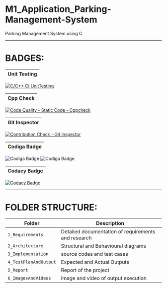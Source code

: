 # M1_Application_Parking-Management-System

Parking Management System using C

---------------------------------------------------------------------------------------------------------------------------------------------------------------------
# BADGES:


| Unit Testing |
|--------|
[![C/C++ CI UnitTesting](https://github.com/Janevj-05/M1_Application_Parking-Management-System/actions/workflows/unit_testing.yml/badge.svg)](https://github.com/Janevj-05/M1_Application_Parking-Management-System/actions/workflows/unit_testing.yml)

| Cpp Check |
|--------|
[![Code Quality - Static Code - Cppcheck](https://github.com/Janevj-05/M1_Application_Parking-Management-System/actions/workflows/cppcheck.yml/badge.svg)](https://github.com/Janevj-05/M1_Application_Parking-Management-System/actions/workflows/cppcheck.yml)

| Git Inspector |
|--------|
[![Contribution Check - Git Inspector](https://github.com/Janevj-05/M1_Application_Parking-Management-System/actions/workflows/gitinspector.yml/badge.svg)](https://github.com/Janevj-05/M1_Application_Parking-Management-System/actions/workflows/gitinspector.yml) 

| Codiga Badge |
|--------|
![Codiga Badge](https://api.codiga.io/project/29940/score/svg) 
![Codiga Badge](https://api.codiga.io/project/29940/status/svg)  

| Codacy Badge |
|--------|
[![Codacy Badge](https://app.codacy.com/project/badge/Grade/4a0a7dba5d37442887c0f819fb71ced6)](https://www.codacy.com/gh/Janevj-05/M1_Application_Parking-Management-System/dashboard?utm_source=github.com&amp;utm_medium=referral&amp;utm_content=Janevj-05/M1_Application_Parking-Management-System&amp;utm_campaign=Badge_Grade) 


----------------------------------------------------------------------------------------------------------------------------------------------------------------------

# FOLDER STRUCTURE:
| Folder | Description |
|--------|-------------|
| `1_Requirements`| Detailed documentation of requirements and research |
| `2_Architecture`| Structural and Behavioural diagrams|
| `3_Implementation`| source codes and test cases |
| `4_TestPlanAndOutput`| Expected and Actual Outputs  |
| `5_Report`| Report of the project |
| `6_ImagesAndVideos`| Image and video of output execution |
